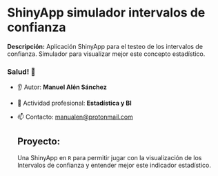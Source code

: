 # ShinyApp simulador intervalos de confianza
**Descripción:** Aplicación ShinyApp para el testeo de los intervalos de confianza. Simulador para visualizar mejor este concepto estadístico.

### Salud! 👋
* 👂 Autor: **Manuel Alén Sánchez**
* 🔭 Actividad profesional: **Estadística y BI**
* 📫 Contacto: manualen@protonmail.com

  ## Proyecto:
  Una ShinyApp en ``R`` para permitir jugar con la visualización de los Intervalos de confianza y entender mejor este indicador estadístico.
